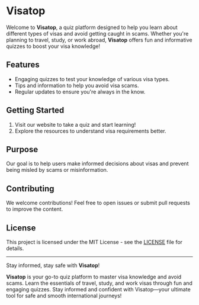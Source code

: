 # Visatop

Welcome to **Visatop**, a quiz platform designed to help you learn about different types of visas and avoid getting caught in scams. Whether you're planning to travel, study, or work abroad, **Visatop** offers fun and informative quizzes to boost your visa knowledge!

## Features

- Engaging quizzes to test your knowledge of various visa types.
- Tips and information to help you avoid visa scams.
- Regular updates to ensure you're always in the know.

## Getting Started

1. Visit our website to take a quiz and start learning!
2. Explore the resources to understand visa requirements better.

## Purpose

Our goal is to help users make informed decisions about visas and prevent being misled by scams or misinformation.

## Contributing

We welcome contributions! Feel free to open issues or submit pull requests to improve the content.

## License

This project is licensed under the MIT License - see the [LICENSE](LICENSE) file for details.

---

Stay informed, stay safe with **Visatop**!

**Visatop** is your go-to quiz platform to master visa knowledge and avoid scams. Learn the essentials of travel, study, and work visas through fun and engaging quizzes. Stay informed and confident with Visatop—your ultimate tool for safe and smooth international journeys!
